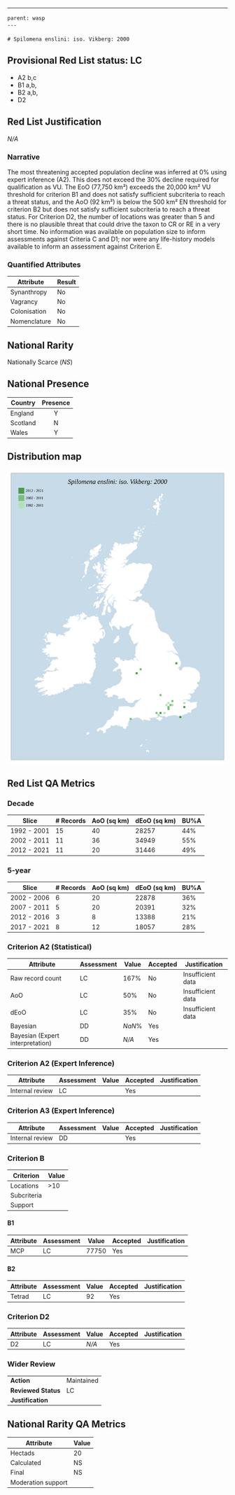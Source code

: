 ---
    parent: wasp
    ---

    # Spilomena enslini: iso. Vikberg: 2000

## Provisional Red List status: LC
- A2 b,c
- B1 a,b, 
- B2 a,b, 
- D2

## Red List Justification
*N/A*
### Narrative


The most threatening accepted population decline was inferred at 0% using expert inference (A2). This does not exceed the 30% decline required for qualification as VU. The EoO (77,750 km²) exceeds the 20,000 km² VU threshold for criterion B1 and does not satisfy sufficient subcriteria to reach a threat status, and the AoO (92 km²) is below the 500 km² EN threshold for criterion B2 but does not satisfy sufficient subcriteria to reach a threat status. For Criterion D2, the number of locations was greater than 5 and there is no plausible threat that could drive the taxon to CR or RE in a very short time. No information was available on population size to inform assessments against Criteria C and D1; nor were any life-history models available to inform an assessment against Criterion E.
### Quantified Attributes
|Attribute|Result|
|---|---|
|Synanthropy|No|
|Vagrancy|No|
|Colonisation|No|
|Nomenclature|No|


## National Rarity
Nationally Scarce (*NS*)

## National Presence
|Country|Presence
|---|:-:|
|England|Y|
|Scotland|N|
|Wales|Y|


## Distribution map
![](../map/640.svg)

## Red List QA Metrics
### Decade
| Slice | # Records | AoO (sq km) | dEoO (sq km) |BU%A |
|---|---|---|---|---|
|1992 - 2001|15|40|28257|44%|
|2002 - 2011|11|36|34949|55%|
|2012 - 2021|11|20|31446|49%|
### 5-year
| Slice | # Records | AoO (sq km) | dEoO (sq km) |BU%A |
|---|---|---|---|---|
|2002 - 2006|6|20|22878|36%|
|2007 - 2011|5|20|20391|32%|
|2012 - 2016|3|8|13388|21%|
|2017 - 2021|8|12|18057|28%|
### Criterion A2 (Statistical)
|Attribute|Assessment|Value|Accepted|Justification
|---|---|---|---|---|
|Raw record count|LC|167%|No|Insufficient data|
|AoO|LC|50%|No|Insufficient data|
|dEoO|LC|35%|No|Insufficient data|
|Bayesian|DD|*NaN*%|Yes||
|Bayesian (Expert interpretation)|DD|*N/A*|Yes||
### Criterion A2 (Expert Inference)
|Attribute|Assessment|Value|Accepted|Justification
|---|---|---|---|---|
|Internal review|LC||Yes||
### Criterion A3 (Expert Inference)
|Attribute|Assessment|Value|Accepted|Justification
|---|---|---|---|---|
|Internal review|DD||Yes||
### Criterion B
|Criterion| Value|
|---|---|
|Locations|>10|
|Subcriteria||
|Support||
#### B1
|Attribute|Assessment|Value|Accepted|Justification
|---|---|---|---|---|
|MCP|LC|77750|Yes||
#### B2
|Attribute|Assessment|Value|Accepted|Justification
|---|---|---|---|---|
|Tetrad|LC|92|Yes||
### Criterion D2
|Attribute|Assessment|Value|Accepted|Justification
|---|---|---|---|---|
|D2|LC|*N/A*|Yes||
### Wider Review
|  |  |
|---|---|
|**Action**|Maintained|
|**Reviewed Status**|LC|
|**Justification**||


## National Rarity QA Metrics
|Attribute|Value|
|---|---|
|Hectads|20|
|Calculated|NS|
|Final|NS|
|Moderation support||


